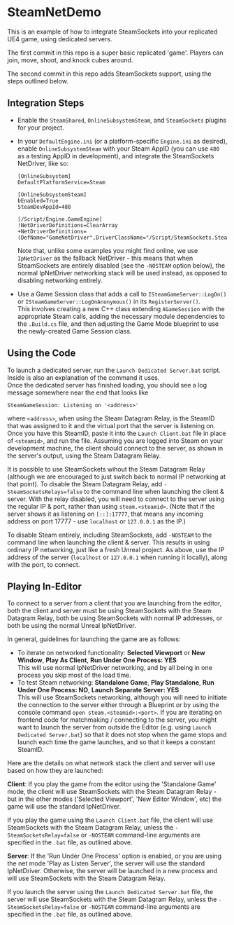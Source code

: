 SteamNetDemo
============

This is an example of how to integrate SteamSockets into your replicated UE4 game, using dedicated servers.

The first commit in this repo is a super basic replicated 'game'. Players can join, move, shoot, and knock cubes around.

The second commit in this repo adds SteamSockets support, using the steps outlined below.


Integration Steps
-----------------

 - Enable the `SteamShared`, `OnlineSubsystemSteam`, and `SteamSockets` plugins for your project.

 - In your `DefaultEngine.ini` (or a platform-specific `Engine.ini` as desired), enable `OnlineSubsystemSteam` with your Steam AppID (you can use `480` as a testing AppID in development), and integrate the SteamSockets NetDriver, like so:
   ```
   [OnlineSubsystem]
   DefaultPlatformService=Steam
   
   [OnlineSubsystemSteam]
   bEnabled=True
   SteamDevAppId=480
   
   [/Script/Engine.GameEngine]
   !NetDriverDefinitions=ClearArray
   +NetDriverDefinitions=(DefName="GameNetDriver",DriverClassName="/Script/SteamSockets.SteamSocketsNetDriver",DriverClassNameFallback="/Script/OnlineSubsystemUtils.IpNetDriver")
   ```

   Note that, unlike some examples you might find online, we use `IpNetDriver` as the fallback NetDriver - this means that when SteamSockets are entirely disabled (see the `-NOSTEAM` option below), the normal IpNetDriver networking stack will be used instead, as opposed to disabling networking entirely.

 - Use a Game Session class that adds a call to `ISteamGameServer::LogOn()` or `ISteamGameServer::LogOnAnonymous()` in its `RegisterServer()`.   
   This involves creating a new C++ class extending `AGameSession` with the appropriate Steam calls, adding the necessary module dependencies to the `.Build.cs` file, and then adjusting the Game Mode blueprint to use the newly-created Game Session class.


Using the Code
--------------

To launch a dedicated server, run the `Launch Dedicated Server.bat` script. Inside is also an explanation of the command it uses.  
Once the dedicated server has finished loading, you should see a log message somewhere near the end that looks like
```
SteamGameSession: Listening on '<address>'
```
where `<address>`, when using the Steam Datagram Relay, is the SteamID that was assigned to it and the virtual port that the server is listening on.  
Once you have this SteamID, paste it into the `Launch Client.bat` file in place of `<steamid>`, and run the file. Assuming you are logged into Steam on your development machine, the client should connect to the server, as shown in the server's output, using the Steam Datagram Relay.

It is possible to use SteamSockets wihout the Steam Datagram Relay (although we are encouraged to just switch back to normal IP networking at that point). To disable the Steam Datagram Relay, add `-SteamSocketsRelays=false` to the command line when launching the client & server. With the relay disabled, you will need to connect to the server using the regular IP & port, rather than using `steam.<steamid>`. (Note that if the server shows it as listening on `[::]:17777`, that means any incoming address on port 17777 - use `localhost` or `127.0.0.1` as the IP.)

To disable Steam entirely, including SteamSockets, add `-NOSTEAM` to the command line when launching the client & server. This results in using ordinary IP networking, just like a fresh Unreal project. As above, use the IP address of the server (`localhost` or `127.0.0.1` when running it locally), along with the port, to connect.


Playing In-Editor
-----------------

To connect to a server from a client that you are launching from the editor, both the client and server must be using SteamSockets with the Steam Datagram Relay, both be using SteamSockets with normal IP addresses, or both be using the normal Unreal IpNetDriver.

In general, guidelines for launching the game are as follows:
 - To iterate on networked functionality: **Selected Viewport** or **New Window**, **Play As Client**, **Run Under One Process: YES**  
   This will use normal IpNetDriver networking, and by all being in one process you skip most of the load time.
 - To test Steam networking: **Standalone Game**, **Play Standalone**, **Run Under One Process: NO**, **Launch Separate Server: YES**  
   This will use SteamSockets networking, although you will need to initiate the connection to the server either through a Blueprint or by using the console command `open steam.<steamid>:<port>`. If you are iterating on frontend code for matchmaking / connecting to the server, you might want to launch the server from outside the Editor (e.g. using `Launch Dedicated Server.bat`) so that it does not stop when the game stops and launch each time the game launches, and so that it keeps a constant SteamID.

Here are the details on what network stack the client and server will use based on how they are launched:

**Client**: If you play the game from the editor using the 'Standalone Game' mode, the client will use SteamSockets with the Steam Datagram Relay - but in the other modes ('Selected Viewport', 'New Editor Window', etc) the game will use the standard IpNetDriver.

If you play the game using the `Launch Client.bat` file, the client will use SteamSockets with the Steam Datagram Relay, unless the `-SteamSocketsRelay=false` or `-NOSTEAM` command-line arguments are specified in the `.bat` file, as outlined above.

**Server**: If the 'Run Under One Process' option is enabled, or you are using the net mode 'Play as Listen Server', the server will use the standard IpNetDriver. Otherwise, the server will be launched in a new process and will use SteamSockets with the Steam Datagram Relay.

If you launch the server using the `Launch Dedicated Server.bat` file, the server will use SteamSockets with the Steam Datagram Relay, unless the `-SteamSocketsRelay=false` or `-NOSTEAM` command-line arguments are specified in the `.bat` file, as outlined above.
